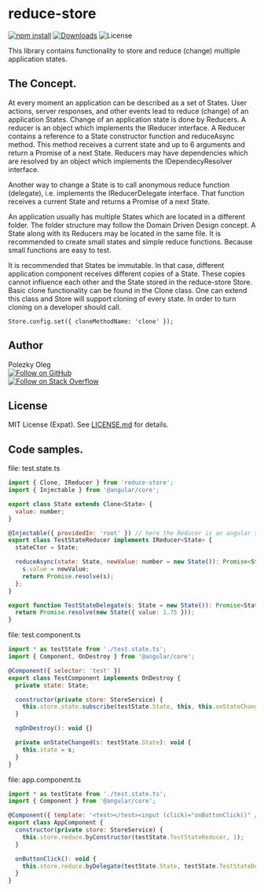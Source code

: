 # reduce-store 

[![npm install][install-img]]([npm-url])
[![Downloads][downloads-img]]([stats-url])
![License]([license-img]])



This library contains functionality to store and reduce (change) multiple application states.

## The Concept.

At every moment an application can be described as a set of States.
User actions, server responses, and other events lead to reduce (change) of an application States.
Change of an application state is done by Reducers. A reducer is an object which implements the IReducer interface. 
A Reducer contains a reference to a State constructor function and reduceAsync method. This method receives a current state and up to 6 arguments and return a Promise of a next State. Reducers may have dependencies which are
resolved by an object which implements the IDependecyResolver interface.

Another way to change a State is to call anonymous reduce function (delegate), i.e. implements the IReducerDelegate interface.
That function receives a current State and returns a Promise of a next State.


An application usually has multiple States which are located in a different folder. The folder structure may follow the Domain Driven Design concept.
A State along with its Reducers may be located in the same file. It is recommended to create small states and simple reduce functions.
Because small functions are easy to test.

It is recommended that States be immutable. In that case, different application component receives different copies of a State.
These copies cannot influence each other and the State stored in the reduce-store Store.
Basic clone functionality can be found in the Clone class. One can extend this class and Store will support cloning of every state.
In order to turn cloning on a developer should call.

`Store.config.set({ cloneMethodName: 'clone' });`

## Author

Polezky Oleg
<br/>
[![Follow on GitHub][github-follow-img]][github-follow-url]
<br/>
[![Follow on Stack Overflow][stackoverflow-img]][stackoverflow-url]

## License

MIT License (Expat). See [LICENSE.md](LICENSE.md) for details.


## Code samples.


file: test.state.ts
```js
import { Clone, IReducer } from 'reduce-store';
import { Injectable } from '@angular/core';

export class State extends Clone<State> {
  value: number;
}

@Injectable({ providedIn: 'root' }) // here the Reducer is an angular service
export class TestStateReducer implements IReducer<State> {
  stateCtor = State;

  reduceAsync(state: State, newValue: number = new State()): Promise<State> {
    s.value = newValue;
    return Promise.resolve(s);
  };
}

export function TestStateDelegate(s: State = new State()): Promise<State> {
  return Promise.resolve(new State({ value: 1.75 }));
} 

```

file: test.component.ts

```js
import * as testState from './test.state.ts';
import { Component, OnDestroy } from '@angular/core';

@Component({ selector: 'test' })
export class TestComponent implements OnDestroy {
  private state: State;

  constructor(private store: StoreService) {
    this.store.state.subscribe(testState.State, this, this.onStateChanged);
  }

  ngOnDestroy(): void {}

  private onStateChanged(s: testState.State): void {
    this.state = s;
  }
}

```


file: app.component.ts

```js
import * as testState from './test.state.ts';
import { Component } from '@angular/core';

@Component({ template: '<test></test><input (click)="onButtonClick()" />' })
export class AppComponent {
  constructor(private store: StoreService) {
    this.store.reduce.byConstructor(testState.TestStateReducer, 1);
  }

  onButtonClick(): void {
    this.store.reduce.byDelegate(testState.State, testState.TestStateDelegate);
  }
}

```

[npm-url]: https://www.npmjs.com/package/reduce-store
[github-url]: https://github.com/Polezky/reduce-store
[readme-url]: https://github.com/Polezky/reduce-store#readme
[stats-url]: http://npm-stat.com/charts.html?package=reduce-store
[github-follow-url]: https://github.com/Polezky/reduce-store
[github-follow-img]: https://img.shields.io/github/followers/Polezky.svg?style=social&logo=github&label=Follow
[stackoverflow-img]: https://graph.facebook.com/947900031911518/picture?type=large
[stackoverflow-url]: https://stackoverflow.com/users/4934063/oleg-polezky

[install-img]: https://nodei.co/npm/reduce-store.png?compact=true
[downloads-img]: https://img.shields.io/npm/dt/reduce-store.svg
[license-img]: https://img.shields.io/npm/l/reduce-store.svg
[stats-url]: http://npm-stat.com/charts.html?package=reduce-store
